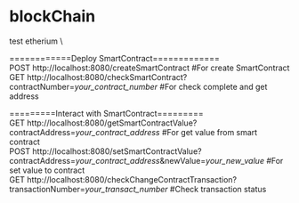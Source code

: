 # blockChain
test etherium \

============Deploy SmartContract============= \
POST http://localhost:8080/createSmartContract #For create SmartContract <br>
GET http://localhost:8080/checkSmartContract?contractNumber=*your_contract_number* #For check complete and get address <br>

=========Interact with SmartContract========= \
GET http://localhost:8080/getSmartContractValue?contractAddress=*your_contract_address* #For get value from smart contract <br>
POST http://localhost:8080/setSmartContractValue?contractAddress=*your_contract_address*&newValue=*your_new_value* #For set value to contract <br>
GET http://localhost:8080/checkChangeContractTransaction?transactionNumber=*your_transact_number* #Check transaction status